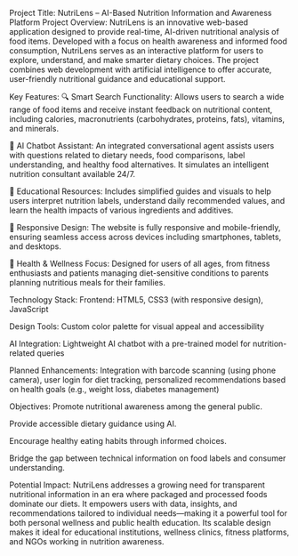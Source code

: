 Project Title: NutriLens – AI-Based Nutrition Information and Awareness Platform
Project Overview:
NutriLens is an innovative web-based application designed to provide real-time, AI-driven nutritional analysis of food items. Developed with a focus on health awareness and informed food consumption, NutriLens serves as an interactive platform for users to explore, understand, and make smarter dietary choices. The project combines web development with artificial intelligence to offer accurate, user-friendly nutritional guidance and educational support.

Key Features:
🔍 Smart Search Functionality:
Allows users to search a wide range of food items and receive instant feedback on nutritional content, including calories, macronutrients (carbohydrates, proteins, fats), vitamins, and minerals.

💬 AI Chatbot Assistant:
An integrated conversational agent assists users with questions related to dietary needs, food comparisons, label understanding, and healthy food alternatives. It simulates an intelligent nutrition consultant available 24/7.

🧠 Educational Resources:
Includes simplified guides and visuals to help users interpret nutrition labels, understand daily recommended values, and learn the health impacts of various ingredients and additives.

📱 Responsive Design:
The website is fully responsive and mobile-friendly, ensuring seamless access across devices including smartphones, tablets, and desktops.

🌱 Health & Wellness Focus:
Designed for users of all ages, from fitness enthusiasts and patients managing diet-sensitive conditions to parents planning nutritious meals for their families.

Technology Stack:
Frontend: HTML5, CSS3 (with responsive design), JavaScript

Design Tools: Custom color palette for visual appeal and accessibility

AI Integration: Lightweight AI chatbot with a pre-trained model for nutrition-related queries

Planned Enhancements: Integration with barcode scanning (using phone camera), user login for diet tracking, personalized recommendations based on health goals (e.g., weight loss, diabetes management)

Objectives:
Promote nutritional awareness among the general public.

Provide accessible dietary guidance using AI.

Encourage healthy eating habits through informed choices.

Bridge the gap between technical information on food labels and consumer understanding.

Potential Impact:
NutriLens addresses a growing need for transparent nutritional information in an era where packaged and processed foods dominate our diets. It empowers users with data, insights, and recommendations tailored to individual needs—making it a powerful tool for both personal wellness and public health education. Its scalable design makes it ideal for educational institutions, wellness clinics, fitness platforms, and NGOs working in nutrition awareness.


